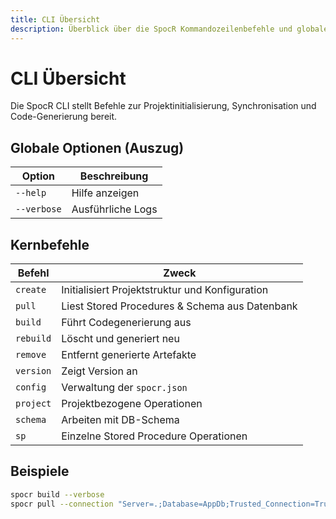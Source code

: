 ```yaml
---
title: CLI Übersicht
description: Überblick über die SpocR Kommandozeilenbefehle und globale Optionen.
---
```


# CLI Übersicht

Die SpocR CLI stellt Befehle zur Projektinitialisierung, Synchronisation und Code-Generierung bereit.

## Globale Optionen (Auszug)

| Option      | Beschreibung      |
| ----------- | ----------------- |
| `--help`    | Hilfe anzeigen    |
| `--verbose` | Ausführliche Logs |

## Kernbefehle

| Befehl    | Zweck                                           |
| --------- | ----------------------------------------------- |
| `create`  | Initialisiert Projektstruktur und Konfiguration |
| `pull`    | Liest Stored Procedures & Schema aus Datenbank  |
| `build`   | Führt Codegenerierung aus                       |
| `rebuild` | Löscht und generiert neu                        |
| `remove`  | Entfernt generierte Artefakte                   |
| `version` | Zeigt Version an                                |
| `config`  | Verwaltung der `spocr.json`                     |
| `project` | Projektbezogene Operationen                     |
| `schema`  | Arbeiten mit DB-Schema                          |
| `sp`      | Einzelne Stored Procedure Operationen           |

## Beispiele

```bash
spocr build --verbose
spocr pull --connection "Server=.;Database=AppDb;Trusted_Connection=True;"
```
